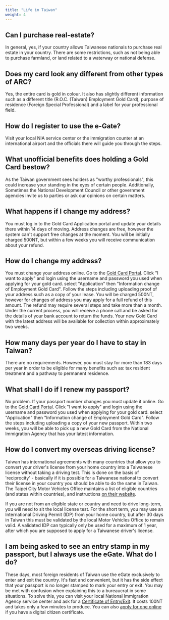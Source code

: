 ```yaml
---
title: "Life in Taiwan"
weight: 4
---
```

<!--- (c) Tom Fifield, licensed under a
Creative Commons Attribution-NonCommercial-ShareAlike 4.0 International License. -->


## Can I purchase real-estate?
In general, yes, if your country allows Taiwanese nationals to purchase real estate in your
 country. There are some restrictions, such as not being able to purchase farmland, or land
 related to a waterway or national defense.

## Does my card look any different from other types of ARC?
Yes, the entire card is gold in colour. It also has slightly different information such as a
 different title (R.O.C. (Taiwan) Employment Gold Card), purpose of residence (Foreign Special
 Professional) and a label for your professional field.

## How do I register to use the e-Gate?
Visit your local NIA service center or the immigration counter at an international airport and the
officials there will guide you through the steps.

## What unofficial benefits does holding a Gold Card bestow?
As the Taiwan government sees holders as "worthy professionals", this could increase your standing in
the eyes of certain people. Additionally, Sometimes the National Development Council or other
government agencies invite us to parties or ask our opinions on certain matters.

## What happens if I change my address?
You must log in to the Gold Card Application portal and update your details there within 14 days of
 moving. Address changes are free, however the system can't support free changes at the moment. You will be initially charged 500NT, but within a few weeks you will receive communication about your refund. 

## How do I change my address?
You must change your address online. Go to the [Gold Card Portal](https://coa.immigration.gov.tw/coa-frontend/four-in-one/entry/golden-card).
 Click "I want to apply" and login using the username and password you used when applying for your
 gold card. select "Application" then "Information change of Employment Gold Card". Follow the steps
 including uploading proof of your address such as a copy of your lease. You will be charged 500NT,
 however for changes of address you may apply for a full refund of this amount. The refund may require
 several steps and take more than a month. Under the current process, you will receive a phone call
 and be asked for the details of your bank account to return the funds. Your new Gold Card with the 
latest address will be available for collection within approximately two weeks.

## How many days per year do I have to stay in Taiwan?
There are no requirements. However, you must stay for more than 183 days per year in order to be
 eligible for many benefits such as: tax resident treatment and a pathway to permanent residence.

## What shall I do if I renew my passport?
No problem. If your passport number changes you must update it online. Go to the [Gold Card Portal](https://coa.immigration.gov.tw/coa-frontend/four-in-one/entry/golden-card).
 Click "I want to apply" and login using the username and password you used when applying for your
 gold card. select "Application" then "Information change of Employment Gold Card". Follow the steps
 including uploading a copy of your new passport. Within two weeks, you will be able to pick up a new
 Gold Card from the National Immigration Agency that has your latest information.

## How do I convert my overseas driving license?
Taiwan has international agreements with many countries that allow you to convert your driver's license
 from your home country into a Taiwanese license without taking a driving test. This is done on the
 basis of 'reciprocity' - basically if it is possible for a Taiwanese national to convert their license
 in your country you should be able to do the same in Taiwan. The Taipei City Motor Vehicles Office
 maintains a list of eligible countries (and states within countries), and instructions
 [on their website](https://tpcmv.thb.gov.tw/English/ServicesEng/LicenseEng/ManagementEng/ManagementEng02.htm).

If you are not from an eligible state or country and need to drive long-term, you will need to
 sit the local license test. For the short term, you may use an International Driving Permit (IDP) from
 your home country, but after 30 days in Taiwan this must be validated by the local Motor Vehicles
 Office to remain valid. A validated IDP can typically only be used for a maximum of 1 year, after which you
 are supposed to apply for a Taiwanese driver's license.

## I am being asked to see an entry stamp in my passport, but I always use the eGate. What do I do?
These days, most foreign residents of Taiwan use the eGate exclusively to enter and exit the
 country. It's fast and convenient, but it has the side effect that your passport is no longer
 stamped to mark your entry or exit. You may be met with confusion when explaining this to a
 bureaucrat in some situations. To solve this, you can visit your local National Immigration
 Agency service center  and ask for a
 [Certificate of Entry/Exit](https://www.immigration.gov.tw/5475/5478/141465/141808/180164/).
 It costs 100NT and takes only a few minutes to produce. You can also
 [apply for one online](https://ncp.immigration.gov.tw/niaweb/entryExitForeignQuery) if
 you have a digital citizen certificate.
